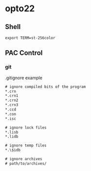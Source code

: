 # opto22

## Shell

```
export TERM=st-256color
```

## PAC Control

### git

.gitignore example

```txt
# ignore compiled bits of the program
*.crn
*.crn1
*.crn2
*.crn3
*.ccd
*.con
*.isc

# ignore lock files
*.lisb
*.lidb

# ignore temp files
*.\$idb

# ignore archives
# path/to/archives/
```
